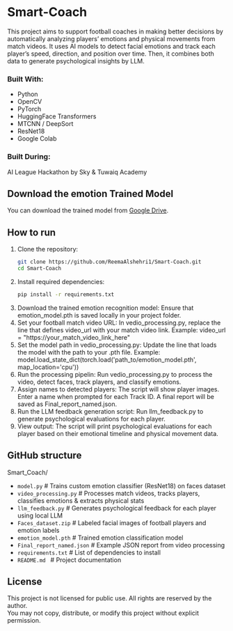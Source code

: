 # Smart-Coach
This project aims to support football coaches in making better decisions by automatically analyzing players’ emotions and physical movements from match videos.  It uses AI models to detect facial emotions and track each player’s speed, direction, and position over time. Then, it combines both  data to generate  psychological  insights by LLM.

###  Built With:
- Python
- OpenCV
- PyTorch
- HuggingFace Transformers
- MTCNN / DeepSort
- ResNet18
- Google Colab

###  Built During:
AI League Hackathon by Sky & Tuwaiq Academy


## Download the emotion Trained Model
You can download the trained model from [Google Drive](https://drive.google.com/file/d/1EBeqwMV4Vf_LlaFmW22PNjukdUYjOcXh/view?usp=sharing).

## How to run


1. Clone the repository:
   ```bash
   git clone https://github.com/ReemaAlshehri1/Smart-Coach.git
   cd Smart-Coach
2. Install required dependencies:
   ```bash
   pip install -r requirements.txt
3. Download the trained emotion recognition model:
   Ensure that emotion_model.pth is saved locally in your project folder.
4. Set your football match video URL:
In vedio_processing.py, replace the line that defines video_url with your match video link.
Example:
video_url = "https://your_match_video_link_here"
5. Set the model path in vedio_processing.py:
Update the line that loads the model with the path to your .pth file.
Example:
model.load_state_dict(torch.load('path_to/emotion_model.pth', map_location='cpu'))
6. Run the processing pipelin:
Run vedio_processing.py to process the video, detect faces, track players, and classify emotions.
7. Assign names to detected players:
The script will show player images. Enter a name when prompted for each Track ID.
A final report will be saved as Final_report_named.json.
8. Run the LLM feedback generation script:
Run llm_feedback.py to generate psychological evaluations for each player.
9. View output:
The script will print psychological evaluations for each player based on their emotional timeline and physical movement data.


## GitHub structure
 Smart_Coach/
- `model.py`                # Trains custom emotion classifier (ResNet18) on faces dataset
- `video_processing.py`     # Processes match videos, tracks players, classifies emotions & extracts physical stats
- `llm_feedback.py`         # Generates psychological feedback for each player using local LLM
- `Faces_dataset.zip`       # Labeled facial images of football players and emotion labels
- `emotion_model.pth`       # Trained emotion classification model
- `Final_report_named.json` # Example JSON report from video processing
- `requirements.txt`        # List of dependencies to install
- `README.md `              # Project documentation </pre>


  
 ##  License
This project is not licensed for public use. All rights are reserved by the author.  
You may not copy, distribute, or modify this project without explicit permission.


